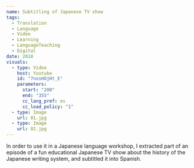 ```yaml
---
name: Subtitling of Japanese TV show
tags:
  - Translation
  - Language
  - Video
  - Learning
  - LanguageTeaching
  - Digital
date: 2018
visuals:
  - type: Video
    host: Youtube
    id: "7nosHOjHt_E"
    parameters:
      start: "200"
      end: "355"
      cc_lang_pref: es
      cc_load_policy: "1"
  - type: Image
    url: 01.jpg
  - type: Image
    url: 02.jpg
---
```


In order to use it in a Japanese language workshop, I extracted part of an episode of a fun educational Japanese TV show about the history of the Japanese writing system, and subtitled it into Spanish.
